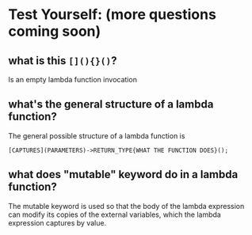 
# Test Yourself: (more questions coming soon)

## what is this `[](){}()`?
Is an empty lambda function invocation

## what's the general structu**r**e of a lambda function?
The general possible structure of a lambda function is
````
[CAPTURES](PARAMETERS)->RETURN_TYPE{WHAT THE FUNCTION DOES}();
````


## what does "mutable" keyword do in a lambda function?
The mutable keyword is used so that the body of the lambda expression can modify its copies of the external variables, which the lambda expression captures by value.